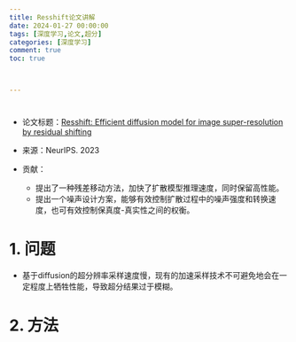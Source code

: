 ```yaml
---
title: Resshift论文讲解
date: 2024-01-27 00:00:00
tags: [深度学习,论文,超分]
categories: [深度学习]
comment: true
toc: true



---
```


#
<!--more-->

- 论文标题：[Resshift: Efficient diffusion model for image super-resolution by residual shifting](https://arxiv.org/abs/2307.12348)

- 来源：NeurIPS. 2023 
- 贡献：
  - 提出了一种残差移动方法，加快了扩散模型推理速度，同时保留高性能。
  - 提出一个噪声设计方案，能够有效控制扩散过程中的噪声强度和转换速度，也可有效控制保真度-真实性之间的权衡。  

# 1. 问题

- 基于diffusion的超分辨率采样速度慢，现有的加速采样技术不可避免地会在一定程度上牺牲性能，导致超分结果过于模糊。



# 2. 方法

